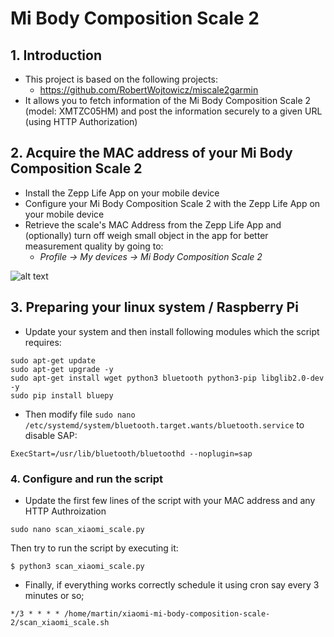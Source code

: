 # Mi Body Composition Scale 2

## 1. Introduction
- This project is based on the following projects:
  - https://github.com/RobertWojtowicz/miscale2garmin
- It allows you to fetch information of the Mi Body Composition Scale 2 (model: XMTZC05HM) and post the information securely to a given URL (using HTTP Authorization)

## 2. Acquire the MAC address of your Mi Body Composition Scale 2
- Install the Zepp Life App on your mobile device
- Configure your Mi Body Composition Scale 2 with the Zepp Life App on your mobile device
- Retrieve the scale's MAC Address from the Zepp Life App and (optionally) turn off weigh small object in the app for better measurement quality by going to:
   - _Profile -> My devices -> Mi Body Composition Scale 2_

![alt text](https://github.com/RobertWojtowicz/miscale2garmin/blob/master/pic/settings.png)

## 3. Preparing your linux system / Raspberry Pi
- Update your system and then install following modules which the script requires:

```
sudo apt-get update
sudo apt-get upgrade -y
sudo apt-get install wget python3 bluetooth python3-pip libglib2.0-dev -y
sudo pip install bluepy
```

- Then modify file ```sudo nano /etc/systemd/system/bluetooth.target.wants/bluetooth.service``` to disable SAP:

```
ExecStart=/usr/lib/bluetooth/bluetoothd --noplugin=sap
```

### 4. Configure and run the script

- Update the first few lines of the script with your MAC address and any HTTP Authroization
```
sudo nano scan_xiaomi_scale.py
```
Then try to run the script by executing it:
```
$ python3 scan_xiaomi_scale.py
```
- Finally, if everything works correctly schedule it using cron say every 3 minutes or so;
```
*/3 * * * * /home/martin/xiaomi-mi-body-composition-scale-2/scan_xiaomi_scale.sh
```
